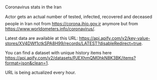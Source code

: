 Coronavirus stats in the Iran

Actor gets an actual number of tested, infected, recovered and deceased people in Iran not from https://corona.ihio.gov.ir anymore but from https://www.worldometers.info/coronavirus/.

Latest data are available at this URL: https://api.apify.com/v2/key-value-stores/XV4DWf1ctkSPA8H99/records/LATEST?disableRedirect=true.

You can find a dataset with unique history items here https://api.apify.com/v2/datasets/PJEXhmQM0hkN8K3BK/items?format=json&clean=1.

URL is being actualized every hour.
